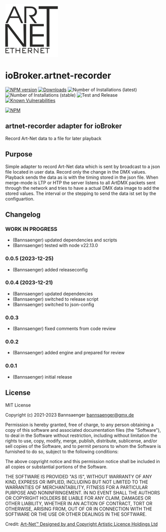 ![Logo](admin/artnet-recorder.png)
# ioBroker.artnet-recorder

[![NPM version](http://img.shields.io/npm/v/iobroker.artnet-recorder.svg)](https://www.npmjs.com/package/iobroker.artnet-recorder)
[![Downloads](https://img.shields.io/npm/dm/iobroker.artnet-recorder.svg)](https://www.npmjs.com/package/iobroker.artnet-recorder)
![Number of Installations (latest)](http://iobroker.live/badges/artnet-recorder-installed.svg)
![Number of Installations (stable)](http://iobroker.live/badges/artnet-recorder-stable.svg)
![Test and Release](https://github.com/bannsaenger/iobroker.artnet-recorder/workflows/Test%20and%20Release/badge.svg)
[![Known Vulnerabilities](https://snyk.io/test/github/Bannsaenger/ioBroker.artnet-recorder/badge.svg)](https://snyk.io/test/github/Bannsaenger/ioBroker.artnet-recorder)

[![NPM](https://nodei.co/npm/iobroker.artnet-recorder.png?downloads=true)](https://nodei.co/npm/iobroker.artnet-recorder/)

## artnet-recorder adapter for ioBroker

Record Art-Net data to a file for later playback

## Purpose

Simple adapter to record Art-Net data which is sent by broadcast to a json file located in user data.
Record only the change in the DMX values.
Playback sends the data as is with the timing stored in the json file.
When merge-mode is LTP or HTP the server listens to all ArtDMX packets sent through the network
and tries to have a actual DMX data image to add the stored values.
The interval or the stepping to send the data ist set by the configuartion.

## Changelog

<!--
    Placeholder for the next version (at the beginning of the line):
    ### **WORK IN PROGRESS**
-->
### **WORK IN PROGRESS**
* (Bannsaenger) updated dependencies and scripts
* (Bannsaenger) tested with node v22.13.0

### 0.0.5 (2023-12-25)
* (Bannsaenger) added releaseconfig

### 0.0.4 (2023-12-21)
* (Bannsaenger) updated dependencies
* (Bannsaenger) switched to release script
* (Bannsaenger) switched to json-config

### 0.0.3
* (Bannsaenger) fixed comments from code review

### 0.0.2
* (Bannsaenger) added engine and prepared for review

### 0.0.1
* (Bannsaenger) initial release

## License
MIT License

Copyright (c) 2021-2023 Bannsaenger <bannsaenger@gmx.de>

Permission is hereby granted, free of charge, to any person obtaining a copy
of this software and associated documentation files (the "Software"), to deal
in the Software without restriction, including without limitation the rights
to use, copy, modify, merge, publish, distribute, sublicense, and/or sell
copies of the Software, and to permit persons to whom the Software is
furnished to do so, subject to the following conditions:

The above copyright notice and this permission notice shall be included in all
copies or substantial portions of the Software.

THE SOFTWARE IS PROVIDED "AS IS", WITHOUT WARRANTY OF ANY KIND, EXPRESS OR
IMPLIED, INCLUDING BUT NOT LIMITED TO THE WARRANTIES OF MERCHANTABILITY,
FITNESS FOR A PARTICULAR PURPOSE AND NONINFRINGEMENT. IN NO EVENT SHALL THE
AUTHORS OR COPYRIGHT HOLDERS BE LIABLE FOR ANY CLAIM, DAMAGES OR OTHER
LIABILITY, WHETHER IN AN ACTION OF CONTRACT, TORT OR OTHERWISE, ARISING FROM,
OUT OF OR IN CONNECTION WITH THE SOFTWARE OR THE USE OR OTHER DEALINGS IN THE
SOFTWARE.

Credit:
 [Art-Net™ Designed by and Copyright Artistic Licence Holdings Ltd](https://art-net.org.uk)